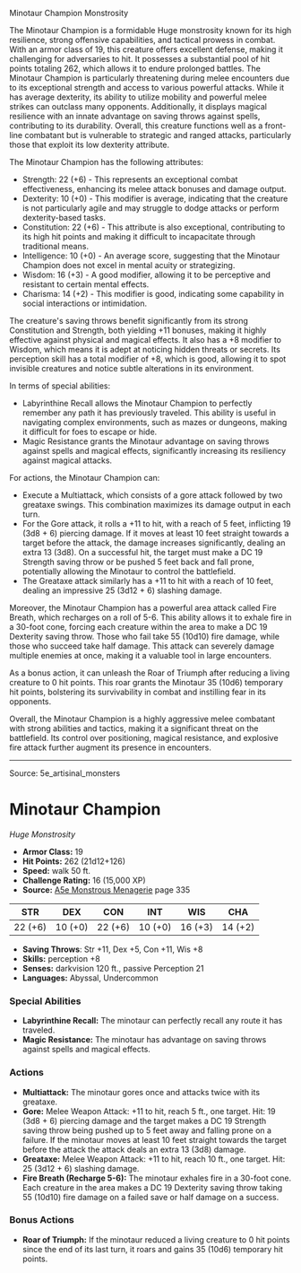 <MonsterName/>Minotaur Champion</MonsterName>
<CreatureType/>Monstrosity</CreatureType>

<summary>The Minotaur Champion is a formidable Huge monstrosity known for its high resilience, strong offensive capabilities, and tactical prowess in combat. With an armor class of 19, this creature offers excellent defense, making it challenging for adversaries to hit. It possesses a substantial pool of hit points totaling 262, which allows it to endure prolonged battles. The Minotaur Champion is particularly threatening during melee encounters due to its exceptional strength and access to various powerful attacks. While it has average dexterity, its ability to utilize mobility and powerful melee strikes can outclass many opponents. Additionally, it displays magical resilience with an innate advantage on saving throws against spells, contributing to its durability. Overall, this creature functions well as a front-line combatant but is vulnerable to strategic and ranged attacks, particularly those that exploit its low dexterity attribute.</summary>

<detail>

The Minotaur Champion has the following attributes: 
- Strength: 22 (+6) - This represents an exceptional combat effectiveness, enhancing its melee attack bonuses and damage output.
- Dexterity: 10 (+0) - This modifier is average, indicating that the creature is not particularly agile and may struggle to dodge attacks or perform dexterity-based tasks.
- Constitution: 22 (+6) - This attribute is also exceptional, contributing to its high hit points and making it difficult to incapacitate through traditional means.
- Intelligence: 10 (+0) - An average score, suggesting that the Minotaur Champion does not excel in mental acuity or strategizing.
- Wisdom: 16 (+3) - A good modifier, allowing it to be perceptive and resistant to certain mental effects.
- Charisma: 14 (+2) - This modifier is good, indicating some capability in social interactions or intimidation.

The creature's saving throws benefit significantly from its strong Constitution and Strength, both yielding +11 bonuses, making it highly effective against physical and magical effects. It also has a +8 modifier to Wisdom, which means it is adept at noticing hidden threats or secrets. Its perception skill has a total modifier of +8, which is good, allowing it to spot invisible creatures and notice subtle alterations in its environment.

In terms of special abilities:
- Labyrinthine Recall allows the Minotaur Champion to perfectly remember any path it has previously traveled. This ability is useful in navigating complex environments, such as mazes or dungeons, making it difficult for foes to escape or hide.
- Magic Resistance grants the Minotaur advantage on saving throws against spells and magical effects, significantly increasing its resiliency against magical attacks.

For actions, the Minotaur Champion can:
- Execute a Multiattack, which consists of a gore attack followed by two greataxe swings. This combination maximizes its damage output in each turn.
- For the Gore attack, it rolls a +11 to hit, with a reach of 5 feet, inflicting 19 (3d8 + 6) piercing damage. If it moves at least 10 feet straight towards a target before the attack, the damage increases significantly, dealing an extra 13 (3d8). On a successful hit, the target must make a DC 19 Strength saving throw or be pushed 5 feet back and fall prone, potentially allowing the Minotaur to control the battlefield.
- The Greataxe attack similarly has a +11 to hit with a reach of 10 feet, dealing an impressive 25 (3d12 + 6) slashing damage.

Moreover, the Minotaur Champion has a powerful area attack called Fire Breath, which recharges on a roll of 5-6. This ability allows it to exhale fire in a 30-foot cone, forcing each creature within the area to make a DC 19 Dexterity saving throw. Those who fail take 55 (10d10) fire damage, while those who succeed take half damage. This attack can severely damage multiple enemies at once, making it a valuable tool in large encounters.

As a bonus action, it can unleash the Roar of Triumph after reducing a living creature to 0 hit points. This roar grants the Minotaur 35 (10d6) temporary hit points, bolstering its survivability in combat and instilling fear in its opponents.

Overall, the Minotaur Champion is a highly aggressive melee combatant with strong abilities and tactics, making it a significant threat on the battlefield. Its control over positioning, magical resistance, and explosive fire attack further augment its presence in encounters.</detail>



---

Source: 5e_artisinal_monsters

# Minotaur Champion

*Huge* *Monstrosity*

- **Armor Class:** 19
- **Hit Points:** 262 (21d12+126)
- **Speed:** walk 50 ft.
- **Challenge Rating:** 16 (15,000 XP)
- **Source:** [A5e Monstrous Menagerie](https://enpublishingrpg.com/products/level-up-monstrous-menagerie-a5e) page 335

| STR | DEX | CON | INT | WIS | CHA |
| --- | --- | --- | --- | --- | --- |
| 22 (+6) | 10 (+0) | 22 (+6) | 10 (+0) | 16 (+3) | 14 (+2) |

- **Saving Throws**: Str +11, Dex +5, Con +11, Wis +8
- **Skills:** perception +8
- **Senses:** darkvision 120 ft., passive Perception 21
- **Languages:** Abyssal, Undercommon

### Special Abilities

- **Labyrinthine Recall:** The minotaur can perfectly recall any route it has traveled.
- **Magic Resistance:** The minotaur has advantage on saving throws against spells and magical effects.

### Actions

- **Multiattack:** The minotaur gores once and attacks twice with its greataxe.
- **Gore:** Melee Weapon Attack: +11 to hit, reach 5 ft., one target. Hit: 19 (3d8 + 6) piercing damage  and the target makes a DC 19 Strength saving throw  being pushed up to 5 feet away and falling prone on a failure. If the minotaur moves at least 10 feet straight towards the target before the attack  the attack deals an extra 13 (3d8) damage.
- **Greataxe:** Melee Weapon Attack: +11 to hit, reach 10 ft., one target. Hit: 25 (3d12 + 6) slashing damage.
- **Fire Breath (Recharge 5-6):** The minotaur exhales fire in a 30-foot cone. Each creature in the area makes a DC 19 Dexterity saving throw  taking 55 (10d10) fire damage on a failed save or half damage on a success.

### Bonus Actions

- **Roar of Triumph:** If the minotaur reduced a living creature to 0 hit points since the end of its last turn, it roars and gains 35 (10d6) temporary hit points.




